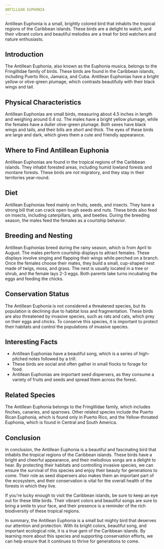 ```yaml
---
ANTILLEAN EUPHONIA
---
```


Antillean Euphonia is a small, brightly colored bird that inhabits the tropical regions of the Caribbean islands. These birds are a delight to watch, and their vibrant colors and beautiful melodies are a treat for bird watchers and nature enthusiasts.

## Introduction

The Antillean Euphonia, also known as the Euphonia musica, belongs to the Fringillidae family of birds. These birds are found in the Caribbean islands, including Puerto Rico, Jamaica, and Cuba. Antillean Euphonias have a bright yellow or olive-green plumage, which contrasts beautifully with their black wings and tail.

## Physical Characteristics

Antillean Euphonias are small birds, measuring about 4.5 inches in length and weighing around 0.4 oz. The males have a bright yellow plumage, while the females have a duller olive-green plumage. Both sexes have black wings and tails, and their bills are short and thick. The eyes of these birds are large and dark, which gives them a cute and friendly appearance.

## Where to Find Antillean Euphonia

Antillean Euphonias are found in the tropical regions of the Caribbean islands. They inhabit forested areas, including humid lowland forests and montane forests. These birds are not migratory, and they stay in their territories year-round.

## Diet

Antillean Euphonias feed mainly on fruits, seeds, and insects. They have a strong bill that can crack open tough seeds and nuts. These birds also feed on insects, including caterpillars, ants, and beetles. During the breeding season, the males feed the females as a courtship behavior.

## Breeding and Nesting

Antillean Euphonias breed during the rainy season, which is from April to August. The males perform courtship displays to attract females. These displays involve singing and flapping their wings while perched on a branch. Once the females choose their mates, they build a small, cup-shaped nest made of twigs, moss, and grass. The nest is usually located in a tree or shrub, and the female lays 2-3 eggs. Both parents take turns incubating the eggs and feeding the chicks.

## Conservation Status

The Antillean Euphonia is not considered a threatened species, but its population is declining due to habitat loss and fragmentation. These birds are also threatened by invasive species, such as rats and cats, which prey on their eggs and chicks. To conserve this species, it is important to protect their habitats and control the populations of invasive species.

## Interesting Facts

-   Antillean Euphonias have a beautiful song, which is a series of high-pitched notes followed by a trill.
-   These birds are social and often gather in small flocks to forage for food.
-   Antillean Euphonias are important seed dispersers, as they consume a variety of fruits and seeds and spread them across the forest.

## Related Species

The Antillean Euphonia belongs to the Fringillidae family, which includes finches, canaries, and sparrows. Other related species include the Puerto Rican Euphonia, which is found only in Puerto Rico, and the Yellow-throated Euphonia, which is found in Central and South America.

## Conclusion

In conclusion, the Antillean Euphonia is a beautiful and fascinating bird that inhabits the tropical regions of the Caribbean islands. These birds have a bright and cheerful appearance, and their melodious songs are a delight to hear. By protecting their habitats and controlling invasive species, we can ensure the survival of this species and enjoy their beauty for generations to come. Their role as seed dispersers also makes them an important part of the ecosystem, and their conservation is vital for the overall health of the forests in which they live.

If you're lucky enough to visit the Caribbean islands, be sure to keep an eye out for these little birds. Their vibrant colors and beautiful songs are sure to bring a smile to your face, and their presence is a reminder of the rich biodiversity of these tropical regions.

In summary, the Antillean Euphonia is a small but mighty bird that deserves our attention and protection. With its bright colors, beautiful song, and important ecological role, it is a true gem of the Caribbean islands. By learning more about this species and supporting conservation efforts, we can help ensure that it continues to thrive for generations to come.
